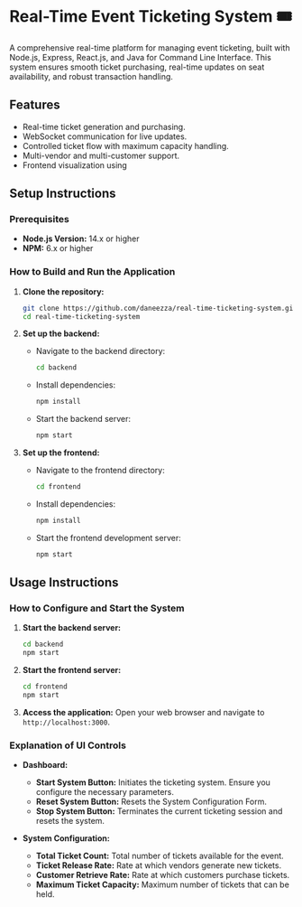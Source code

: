 # Real-Time Event Ticketing System 🎟️

A comprehensive real-time platform for managing event ticketing, built with Node.js, Express, React.js, and Java for Command Line Interface. This system ensures smooth ticket purchasing, real-time updates on seat availability, and robust transaction handling.

## Features

- Real-time ticket generation and purchasing.
- WebSocket communication for live updates.
- Controlled ticket flow with maximum capacity handling.
- Multi-vendor and multi-customer support.
- Frontend visualization using

## Setup Instructions

### Prerequisites

- **Node.js Version:** 14.x or higher
- **NPM:** 6.x or higher

### How to Build and Run the Application

1. **Clone the repository:**

    ```sh
    git clone https://github.com/daneezza/real-time-ticketing-system.git
    cd real-time-ticketing-system
    ```

2. **Set up the backend:**

    - Navigate to the backend directory:

      ```sh
      cd backend
      ```

    - Install dependencies:

        ```sh
      npm install
        ```

    - Start the backend server:

        ```sh
       npm start
        ```

3. **Set up the frontend:**

    - Navigate to the frontend directory:

        ```sh
      cd frontend
        ```

    - Install dependencies:

        ```sh
       npm install
        ```

    - Start the frontend development server:

        ```sh
       npm start
        ```

## Usage Instructions

### How to Configure and Start the System

1. **Start the backend server:**

    ```sh
    cd backend
    npm start
    ```

2. **Start the frontend server:**

    ```sh
    cd frontend
    npm start
    ```

3. **Access the application:**
    Open your web browser and navigate to `http://localhost:3000`.

### Explanation of UI Controls

- **Dashboard:**
  - **Start System Button:** Initiates the ticketing system. Ensure you configure the necessary parameters.
  - **Reset System Button:** Resets the System Configuration Form.
  - **Stop System Button:** Terminates the current ticketing session and resets the system.

- **System Configuration:**
  - **Total Ticket Count:** Total number of tickets available for the event.
  - **Ticket Release Rate:** Rate at which vendors generate new tickets.
  - **Customer Retrieve Rate:** Rate at which customers purchase tickets.
  - **Maximum Ticket Capacity:** Maximum number of tickets that can be held.
